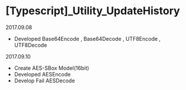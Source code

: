# [Typescript]_Utility_UpdateHistory

2017.09.08
 - Developed Base64Encode , Base64Decode , UTF8Encode , UTF8Decode

2017.09.10
 - Create AES-SBox Model(16bit)
 - Developed AESEncode
 - Develop Fail AESDecode
